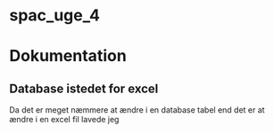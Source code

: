 # spac_uge_4

# Dokumentation

## Database istedet for excel
Da det er meget næmmere at ændre i en database tabel end det er at ændre i en excel fil lavede jeg 
